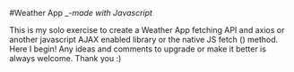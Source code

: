 #Weather App
_-_made with Javascript_ 

This is my solo exercise to create a Weather App fetching API and axios or another javascript AJAX enabled library or the native JS fetch () method.
Here I begin! Any ideas and comments  to upgrade or make it better is always welcome. Thank you :) 
